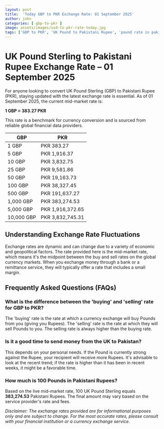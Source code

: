 ```yaml
---
layout: post
title:  'Today GBP to PKR Exchange Rate: 01 September 2025'
author: john
categories: [ gbp-to-pkr ]
image: assets/images/usd-to-pkr-rate-today.jpg
tags: ['GBP to PKR', 'UK Pound to Pakistani Rupee', 'pound rate in pakistan', 'great britain pound to pkr', 'uk to pakistan money transfer']
---
```


# UK Pound Sterling to Pakistani Rupee Exchange Rate – 01 September 2025

For anyone looking to convert UK Pound Sterling (GBP) to Pakistani Rupee (PKR), staying updated with the latest exchange rate is essential. As of 01 September 2025, the current mid-market rate is:

**1 GBP = 383.27 PKR**

This rate is a benchmark for currency conversion and is sourced from reliable global financial data providers.

| GBP | PKR |
| --- | --- |
| 1 GBP | PKR 383.27 |
| 5 GBP | PKR 1,916.37 |
| 10 GBP | PKR 3,832.75 |
| 25 GBP | PKR 9,581.86 |
| 50 GBP | PKR 19,163.73 |
| 100 GBP | PKR 38,327.45 |
| 500 GBP | PKR 191,637.27 |
| 1,000 GBP | PKR 383,274.53 |
| 5,000 GBP | PKR 1,916,372.65 |
| 10,000 GBP | PKR 3,832,745.31 |


## Understanding Exchange Rate Fluctuations

Exchange rates are dynamic and can change due to a variety of economic and geopolitical factors. The rate provided here is the mid-market rate, which means it's the midpoint between the buy and sell rates on the global currency markets. When you exchange money through a bank or a remittance service, they will typically offer a rate that includes a small margin.

## Frequently Asked Questions (FAQs)

### What is the difference between the 'buying' and 'selling' rate for GBP to PKR?

The 'buying' rate is the rate at which a currency exchange will buy Pounds from you (giving you Rupees). The 'selling' rate is the rate at which they will sell Pounds to you. The selling rate is always higher than the buying rate.

### Is it a good time to send money from the UK to Pakistan?

This depends on your personal needs. If the Pound is currently strong against the Rupee, your recipient will receive more Rupees. It's advisable to look at the recent trend; if the rate is higher than it has been in recent weeks, it might be a favorable time.

### How much is 100 Pounds in Pakistani Rupees?

Based on the live mid-market rate, 100 UK Pound Sterling equals **383,274.53** Pakistani Rupees. The final amount may vary based on the service provider's rate and fees.



*Disclaimer: The exchange rates provided are for informational purposes only and are subject to change. For the most accurate rates, please consult with your financial institution or a currency exchange service.*
